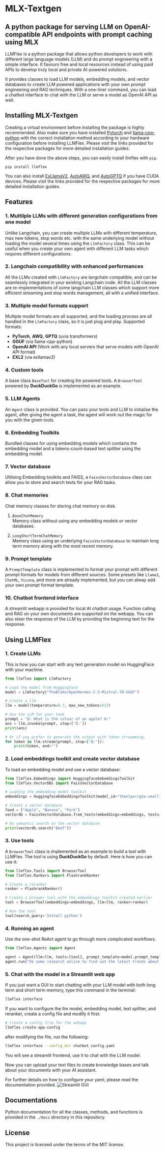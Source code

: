 # MLX-Textgen

## A python package for serving LLM on OpenAI-compatible API endpoints with prompt caching using MLX
LLMFlex is a python package that allows python developers to work with different large language models (LLM) and do prompt engineering with a simple interface. It favours free and local resources instead of using paid APIs to develop truly local and private AI-powered solutions.

It provides classes to load LLM models, embedding models, and vector databases to create LLM powered applications with your own prompt engineering and RAG techniques. With a one-liner command, you can load a chatbot interface to chat with the LLM or serve a model as OpenAI API as well.

## Installing MLX-Textgen
Creating a virtual environment before installing the package is highly recommended. Also make sure you have installed [Pytorch](https://pytorch.org/get-started/locally/) and [llama-cpp-python](https://pypi.org/project/llama-cpp-python/) with the correct installation method according to your hardware configuration before installing LLMFlex. Please visit the links provided for the respective packages for more detailed installation guides.

After you have done the above steps, you can easily install llmflex with `pip`.
```
pip install llmflex
```

You can also install [ExLlamaV2](https://github.com/turboderp/exllamav2), [AutoAWQ](https://pypi.org/project/autoawq/0.1.1/), and [AutoGPTQ](https://pypi.org/project/auto-gptq/) if you have CUDA devices. Please visit the links provided for the respective packages for more detailed installation guides.

## Features
### 1. Multilple LLMs with different generation configurations from one model 
Unlike Langchain, you can create multiple LLMs with different temperature, max new tokens, stop words etc. with the same underlying model without loading the model several times using the `LlmFactory` class. This can be useful when you create your own agent with different LLM tasks which requires different configurations.

### 2. Langchain compatibility with enhanced performances
All the LLMs created with `LlmFactory` are langchain compatible, and can be seamlessly integrated in your existing Langchain code. All the LLM classes are re-implementations of some langchain LLM classes which support more efficient streaming and stop words management, all with a unified interface.

### 3. Multiple model formats support
Multiple model formats are all supported, and the loading process are all handled in the `LlmFactory` class, so it is just plug and play. 
Supported formats:
* __PyTorch__, __AWQ__, __GPTQ__ (uvia transformers)
* __GGUF__ (via llama-cpp-python)
* __OpenAI API__ (Work with any local servers that serve models with OpenAI API format)
* __EXL2__ (via exllamav2)

### 4. Custom tools
A base class `BaseTool` for creating llm powered tools. A `BrowserTool` powered by __DuckDuckGo__ is implemented as an example.

### 5. LLM Agents
An `Agent` class is provided. You can pass your tools and LLM to initialise the agent, after giving the agent a task, the agent will work out the magic for you with the given tools.

### 6. Embedding Toolkits
Bundled classes for using embedding models which contains the embedding model and a tokens-count-based text splitter using the embedding model.

### 7. Vector database
Utilising Embedding toolkits and FAISS, a `FaissVectorDatabase` class can allow you to store and search texts for your RAG tasks.

### 8. Chat memories
Chat memory classes for storing chat memory on disk.  
1. `BaseChatMemory`  
Memory class without using any embedding models or vector databases.  

2. `LongShortTermChatMemory`  
Memory class using an underlying `FaissVectorDatabase` to maintain long term memory along with the most recent memory.

### 9. Prompt template
A `PromptTemplate` class is implemented to format your prompt with different prompt formats for models from different sources. Some presets like `Llama3`, `ChatML`, `Vicuna`, and more are already implemented, but you can alway add your own prompt format template.

### 10. Chatbot frontend interface
A streamlit webapp is provided for local AI chatbot usage. Function calling and RAG on your own documents are supported on the webapp. You can also steer the response of the LLM by providing the beginning text for the response.

## Using LLMFlex

### 1. Create LLMs
This is how you can start with any text generation model on HuggingFace with your machine.

```python
from llmflex import LlmFactory

# Load the model from Huggingface
model = LlmFactory("TheBloke/OpenHermes-2.5-Mistral-7B-GGUF")

# Create a llm
llm = model(temperature=0.7, max_new_tokens=512)

# Use the LLM for your task
prompt = "Q: What is the colour of an apple? A:"
ans = llm.invoke(prompt, stop=['Q:'])
print(ans)

# Or if you prefer to generate the output with token streamming.
for token in llm.stream(prompt, stop=['Q:']):
    print(token, end="")
```

### 2. Load embeddings toolkit and create vector database
To load an embedding model and use a vector database:

```python
from llmflex.Embeddings import HuggingfaceEmbeddingsToolkit
from llmflex.VectorDBs import FaissVectorDatabase

# Loading the embedding model toolkit
embeddings = HuggingfaceEmbeddingsToolkit(model_id="thenlper/gte-small")

# Create a vector database
food = ["Apple", "Banana", "Pork"]
vectordb = FaissVectorDatabase.from_texts(embeddings=embeddings, texts=food)

# Do semantic search on the vector database
print(vectordb.search("Beef"))
```

### 3. Use tools
A `BrowserTool` class is implemented as an example to build a tool with LLMFlex. The tool is using __DuckDuckGo__ by default. Here is how you can use it:
```python
from llmflex.Tools import BrowserTool
from llmflex.Rankers import FlashrankRanker

# Create a reranker
ranker = FlashrankRanker()

# Create a broswer tool with the embeddings toolkit created earlier
tool = BrowserTool(embeddings=embeddings, llm=llm, ranker=ranker)

# Run the tool
tool(search_query='Install python')
```

### 4. Running an agent
Use the one-shot ReAct agent to go through more complicated workflows.
```python
from llmflex.Agents import Agent

agent = Agent(llm=llm, tools=[tool], prompt_template=model.prompt_template)
agent.run("Do some research online to find out the latest trends about Generative AI.")
```

### 5. Chat with the model in a Streamlit web app
If you just want a GUI to start chatting with your LLM model with both long term and short term memory, type this command in the terminal:
```bash
llmflex interface
```
If you want to configure the llm model, embedding model, text splitter, and reranker, create a config file and modify it first:
```bash
# Create a config file for the webapp
llmflex create-app-config
```
after modifying the file, run the following:
```bash
llmflex interface --config_dir chatbot_config.yaml
```
You will see a streamlit frontend, use it to chat with the LLM model. 

Now you can upload your text files to create knowledge bases and talk about your documents with your AI assistant.

For further details on how to configure your yaml, please read the documentation provided.
![Streamlit GUI](imgs/webapp.png)

## Documentations
Python documentation for all the classes, methods, and functions is provided in the `./docs` directory in this repository.

## License
This project is licensed under the terms of the MIT license.
